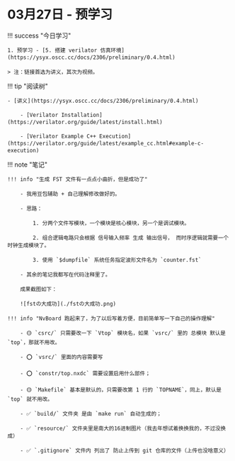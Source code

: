 # 03月27日 - 预学习

!!! success "今日学习"

    1. 预学习 - [5. 搭建 verilator 仿真环境](https://ysyx.oscc.cc/docs/2306/preliminary/0.4.html)

    > 注：链接首选为讲义，其次为视频。

!!! tip "阅读树"

    - [讲义](https://ysyx.oscc.cc/docs/2306/preliminary/0.4.html)
        
        - [Verilator Installation](https://verilator.org/guide/latest/install.html)
        
        - [Verilator Example C++ Execution](https://verilator.org/guide/latest/example_cc.html#example-c-execution)

!!! note "笔记"

    !!! info "生成 FST 文件有一点点小曲折，但是成功了"

        - 我用豆包辅助 + 自己理解修改做好的。
        
        - 思路：
            
            1. 分两个文件写模块，一个模块是核心模块，另一个是调试模块。
            
            2. 组合逻辑电路只会根据 信号输入频率 生成 输出信号， 而时序逻辑就需要一个时钟生成模块了。
            
            3. 使用 `$dumpfile` 系统任务指定波形文件名为 `counter.fst`
        
        - 其余的笔记我都写在代码注释里了。 

        成果截图如下：

        ![fstの大成功](./fstの大成功.png) 

    !!! info "NvBoard 跑起来了，为了以后写着方便，目前简单写一下自己的操作理解"

        - 🟡 `csrc/` 只需要改一下 `Vtop` 模块名，如果 `vsrc/` 里的 总模块 默认是 `top`，那就不用改。
        
        - ⭕ `vsrc/` 里面的内容需要写
        
        - ⭕ `constr/top.nxdc` 需要设置启用什么部件；
        
        - 🟡 `Makefile` 基本是默认的，只需要改第 1 行的 `TOPNAME`，同上，默认是 `top` 就不用改。

        - ✅ `build/` 文件夹 是由 `make run` 自动生成的；
        
        - ✅ `resource/` 文件夹里是南大的16进制图片（我去年想试着换换我的，不过没换成）
        
        - ✅ `.gitignore` 文件内 列出了 防止上传到 git 仓库的文件（上传也没啥意义）